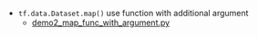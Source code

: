 * `tf.data.Dataset.map()` use function with additional argument
    * [demo2_map_func_with_argument.py](./data/codes/demo2_map_func_with_argument.py)